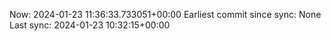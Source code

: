 Now: 2024-01-23 11:36:33.733051+00:00 Earliest commit since sync: None Last sync: 2024-01-23 10:32:15+00:00
